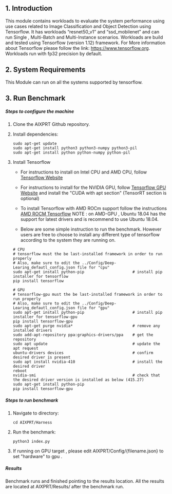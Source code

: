 ## 1. Introduction
This module contains workloads to evaluate the system performance using use cases related to Image Classification and Object Detection using Tensorflow. It has workloads “resnet50_v1” and “ssd_mobilenet” and can run Single , Multi-Batch and Multi-Instance scenarios.
Workloads are build and tested using Tensorflow (version 1.12) framework. For More information about Tensorflow please follow the link: https://www.tensorflow.org. Workloads run with fp32 precision by default.

## 2. System Requirements
 This Module can run on all the systems supported by tensorflow.

## 3. Run Benchmark

##### Steps to configure the machine
1. Clone the AIXPRT Github repository.

2. Install dependencies:
    ```
    sudo apt-get update
    sudo apt-get install python3 python3-numpy python3-pil
    sudo apt-get install python python-numpy python-pil
    ```
3. Install Tensorflow
   * For instructions to install on Intel CPU and AMD CPU, follow [Tensorflow Website](https://www.tensorflow.org/install/)    
   * For instructions to install for the NVIDIA GPU, follow [Tensorflow GPU Website](https://www.tensorflow.org/install/gpu) and install the "CUDA with apt section" (TensorRT section is optional)

   * To install Tensorflow with AMD ROCm support follow the instructions [AMD ROCM Tensorflow](https://rocm.github.io/dl.html)
   NOTE : on AMD-GPU , Ubuntu 18.04 has the support for latest drivers and is recommend to use Ubuntu 18.04.

   * Below are some simple instruction to run the benchmark. However users are free to choose to install any different type of tensorflow according to the system they are running on.

    ```
    # CPU
    # tensorflow must the be last-installed framework in order to run properly
    # Also, make sure to edit the ../Config/Deep-Learing_defautl_config.json file for "cpu"
    sudo apt-get install python-pip                     # install pip installer for tensorflow
    pip install tensorflow
     ```

    ```
    # GPU
    # tensorflow-gpu must the be last-installed framework in order to run properly
    # Also, make sure to edit the ../Config/Deep-Learing_defautl_config.json file for "gpu"
    sudo apt-get install python-pip                     # install pip installer for tensorflow-gpu
    pip install tensorflow-gpu
    sudo apt-get purge nvidia*                          # remove any installed drivers
    sudo add-apt-repository ppa:graphics-drivers/ppa    # get the repository
    sudo apt update                                     # update the apt request
    ubuntu-drivers devices                              # confirm desired driver is present
    sudo apt install nvidia-410                         # install the desired driver
    reboot
    nvidia-smi                                          # check that the desired driver version is installed as below (415.27)
    sudo apt-get install python-pip
    pip install tensorflow-gpu
     ```

##### Steps to run benchmark
 1. Navigate to directory:

    ```
    cd AIXPRT/Harness
    ```

 2. Run the benchmark:

    ```
    python3 index.py

    ```
 3. If running on GPU target , please edit AIXPRT/Config/{filename.json} to set "hardware" to gpu .  
##### Results

Benchmark runs and finished pointing to the results location.
All the results are located at AIXPRT/Results/ after the benchmark run.
